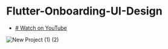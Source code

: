 # Flutter-Onboarding-UI-Design

- [# Watch on YouTube](https://youtu.be/xjr9sWg7bSk)

![New Project (1) (2)](https://user-images.githubusercontent.com/72684684/232317246-cb967cdf-a7ed-4463-8d53-8cda15605e91.png)

